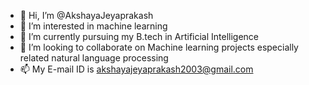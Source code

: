 - 👋 Hi, I’m @AkshayaJeyaprakash
- 👀 I’m interested in machine learning
- 🌱 I’m currently pursuing my B.tech in Artificial Intelligence
- 💞️ I’m looking to collaborate on Machine learning projects especially related natural language processing
- 📫 My E-mail ID is akshayajeyaprakash2003@gmail.com

<!---
AkshayaJeyaprakash/AkshayaJeyaprakash is a ✨ special ✨ repository because its `README.md` (this file) appears on your GitHub profile.
You can click the Preview link to take a look at your changes.
--->
